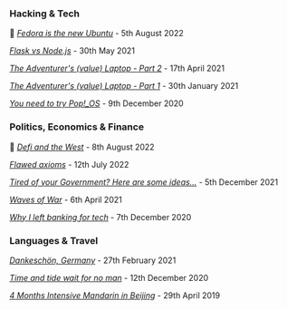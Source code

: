 ### Hacking & Tech

📰 *[Fedora is the new Ubuntu](https://www.radleylewis.com/use_fedora_001.html)* - 5th August 2022  

*[Flask vs Node.js](https://www.radleylewis.com/flask_vs_node_001.html)* - 30th May 2021  

*[The Adventurer's (value) Laptop - Part 2](https://www.radleylewis.com/adventure_laptop_002.html)* - 17th April 2021

*[The Adventurer's (value) Laptop - Part 1](https://www.radleylewis.com/adventure_laptop_001.html)* - 30th January 2021

*[You need to try Pop!_OS](https://www.radleylewis.com/pop_os_001.html)* - 9th December 2020

### Politics, Economics & Finance

📰 *[Defi and the West](https://www.radleylewis.com/defi_001.html)* - 8th August 2022

*[Flawed axioms](https://www.radleylewis.com/axioms_001.html)* - 12th July 2022

*[Tired of your Government? Here are some ideas...](https://www.radleylewis.com/tired_of_your_government_001.html)* - 5th December 2021

*[Waves of War](https://www.radleylewis.com/waves_of_war_001.html)* - 6th April 2021  

*[Why I left banking for tech](https://www.radleylewis.com/banking_001.html)* - 7th December 2020

### Languages & Travel

*[Dankeschön, Germany](https://www.radleylewis.com/dankeschoen_001.html)* - 27th February 2021

*[Time and tide wait for no man](https://www.radleylewis.com/time_001.html)* - 12th December 2020

*[4 Months Intensive Mandarin in Beijing](https://www.radleylewis.com/chinese_001.html)* - 29th April 2019  

